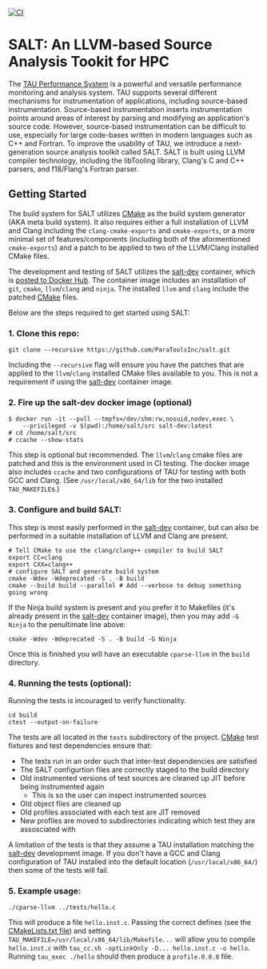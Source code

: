 [![CI](https://github.com/ParaToolsInc/salt/actions/workflows/CI.yaml/badge.svg)](https://github.com/ParaToolsInc/salt/actions/workflows/CI.yaml)

SALT: An LLVM-based Source Analysis Tookit for HPC
==================================================

The [TAU Performance System] is a powerful and versatile performance monitoring and analysis system.
TAU supports several different mechanisms for instrumentation of applications,
including source-based instrumentation.
Source-based instrumentation inserts instrumentation points around areas of interest
by parsing and modifying an application's source code.
However, source-based instrumentation can be difficult to use,
especially for large code-bases written in modern languages such as C++ and Fortran.
To improve the usability of TAU,
we introduce a next-generation source analysis toolkit called SALT.
SALT is built using LLVM compiler technology,
including the libTooling library, Clang's C and C++ parsers, and f18/Flang's Fortran parser.

## Getting Started

The build system for SALT utilizes [CMake] as the build system generator
(AKA meta build system).
It also requires either a full installation of LLVM and Clang including the
`clang-cmake-exports` and `cmake-exports`, or a more minimal set of features/components
(including both of the aformentioned `cmake-exports`) and a patch to be applied to
two of the LLVM/Clang installed CMake files.

The development and testing of SALT utilizes the [salt-dev] container,
which is [posted to Docker Hub].
The container image includes an installation of `git`, `cmake`, `llvm`/`clang` and `ninja`.
The installed `llvm` and `clang` include the patched [CMake] files.

Below are the steps required to get started using SALT:

### 1. Clone this repo:

``` shell
git clone --recursive https://github.com/ParaToolsInc/salt.git
```
Including the `--recursive` flag will ensure you have the patches
that are applied to the `llvm`/`clang` installed CMake files available to you.
This is not a requirement if using the [salt-dev] container image.

### 2. Fire up the salt-dev docker image (optional)

``` shell
$ docker run -it --pull --tmpfs=/dev/shm:rw,nosuid,nodev,exec \
    --privileged -v $(pwd):/home/salt/src salt-dev:latest
# cd /home/salt/src
# ccache --show-stats
```
This step is optional but recommended.
The `llvm`/`clang` cmake files are patched and this is the environment used in CI testing.
The docker image also includes `ccache` and two configurations of TAU
for testing with both GCC and Clang.
(See `/usr/local/x86_64/lib` for the two installed `TAU_MAKEFILE`s.)

### 3. Configure and build SALT:

This step is most easily performed in the [salt-dev] container,
but can also be performed in a suitable installation of LLVM and Clang are present.

``` shell
# Tell CMake to use the clang/clang++ compiler to build SALT
export CC=clang
export CXX=clang++
# configure SALT and generate build system
cmake -Wdev -Wdeprecated -S . -B build
cmake --build build --parallel # Add --verbose to debug something going wrong
```

If the Ninja build system is present and you prefer it to Makefiles
(it's already present in the [salt-dev] container image),
then you may add `-G Ninja` to the penultimate line above:

``` shell
cmake -Wdev -Wdeprecated -S . -B build -G Ninja
```

Once this is finished you will have an executable `cparse-llvm` in the `build` directory.

### 4. Running the tests (optional):

Running the tests is incouraged to verify functionality.

``` shell
cd build
ctest --output-on-failure
```

The tests are all located in the `tests` subdirectory of the project.
[CMake] test fixtures and test dependencies ensure that:

 * The tests run in an order such that inter-test dependencies are satisfied
 * The SALT configurtion files are correctly staged to the build directory
 * Old instrumented versions of test sources are cleaned up JIT before being instrumented again
   * This is so the user can inspect instrumented sources
 * Old object files are cleaned up
 * Old profiles associated with each test are JIT removed
 * New profiles are moved to subdirectories indicating which test they are assosciated with

A limitation of the tests is that they assume a TAU installation matching the [salt-dev]
development image.
If you don't have a GCC and Clang configuration of TAU installed into the default location
(`/usr/local/x86_64/`) then some of the tests will fail.

### 5. Example usage:

```
./cparse-llvm ../tests/hello.c
```
This will produce a file `hello.inst.c`.
Passing the correct defines (see the [CMakeLists.txt file]) and
setting `TAU_MAKEFILE=/usr/local/x86_64/lib/Makefile...` will allow you
to compile `hello.inst.c` with `tau_cc.sh -optLinkOnly -D... hello.inst.c -o hello`.
Running `tau_exec ./hello` should then produce a `profile.0.0.0` file.



[TAU Performance System]: http://www.tau.uoregon.edu/
[CMake]: https://cmake.org
[salt-dev]: https://github.com/ParaToolsInc/salt-dev
[posted to Docker Hub]: https://hub.docker.com/repository/docker/paratools/salt-dev/general
[CMakeLists.txt file]: https://github.com/ParaToolsInc/salt/blob/master/CMakeLists.txt
